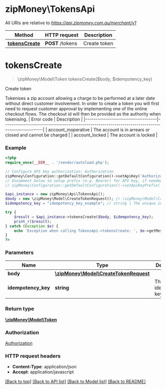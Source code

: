 # zipMoney\TokensApi

All URIs are relative to *https://api.zipmoney.com.au/merchant/v1*

Method | HTTP request | Description
------------- | ------------- | -------------
[**tokensCreate**](TokensApi.md#tokensCreate) | **POST** /tokens | Create token


# **tokensCreate**
> \zipMoney\Model\Token tokensCreate($body, $idempotency_key)

Create token

Tokenises a zip account allowing a charge to be performed at a later date without direct customer involvement.  In order to create a token you will first need to request customer approval by implementing one of the online checkout flows. The checkout id will then be provided as the authority when tokenising.  | Error code | Description | |------------------------------------|--------------------------------------------------------------------------------------------------| | account_inoperative | The account is in arrears or closed and cannot be charged | | account_locked | The account is locked |

### Example
```php
<?php
require_once(__DIR__ . '/vendor/autoload.php');

// Configure API key authorization: Authorization
zipMoney\Configuration::getDefaultConfiguration()->setApiKey('Authorization', 'YOUR_API_KEY');
// Uncomment below to setup prefix (e.g. Bearer) for API key, if needed
// zipMoney\Configuration::getDefaultConfiguration()->setApiKeyPrefix('Authorization', 'Bearer');

$api_instance = new zipMoney\Api\TokensApi();
$body = new \zipMoney\Model\CreateTokenRequest(); // \zipMoney\Model\CreateTokenRequest | 
$idempotency_key = "idempotency_key_example"; // string | The unique idempotency key.

try {
    $result = $api_instance->tokensCreate($body, $idempotency_key);
    print_r($result);
} catch (Exception $e) {
    echo 'Exception when calling TokensApi->tokensCreate: ', $e->getMessage(), PHP_EOL;
}
?>
```

### Parameters

Name | Type | Description  | Notes
------------- | ------------- | ------------- | -------------
 **body** | [**\zipMoney\Model\CreateTokenRequest**](../Model/\zipMoney\Model\CreateTokenRequest.md)|  | [optional]
 **idempotency_key** | **string**| The unique idempotency key. | [optional]

### Return type

[**\zipMoney\Model\Token**](../Model/Token.md)

### Authorization

[Authorization](../../README.md#Authorization)

### HTTP request headers

 - **Content-Type**: application/json
 - **Accept**: application/javascript

[[Back to top]](#) [[Back to API list]](../../README.md#documentation-for-api-endpoints) [[Back to Model list]](../../README.md#documentation-for-models) [[Back to README]](../../README.md)

